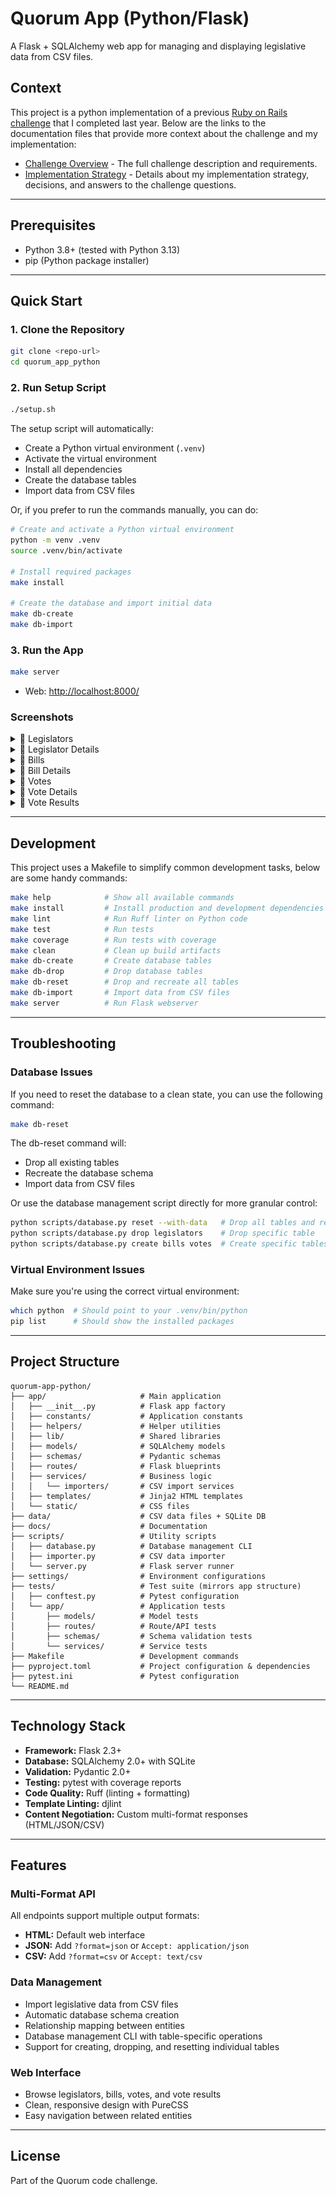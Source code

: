 # Quorum App (Python/Flask)

A Flask + SQLAlchemy web app for managing and displaying legislative data from CSV files. 

## Context

This project is a python implementation of a previous [Ruby on Rails challenge](https://github.com/w-osilva/quorum-app) that I completed last year. Below are the links to the documentation files that provide more context about the challenge and my implementation:

- [Challenge Overview](docs/challenge.md) - The full challenge description and requirements.
- [Implementation Strategy](docs/questions.md) - Details about my implementation strategy, decisions, and answers to the challenge questions.

---

## Prerequisites

- Python 3.8+ (tested with Python 3.13)
- pip (Python package installer)

---

## Quick Start

### 1. Clone the Repository

```bash
git clone <repo-url>
cd quorum_app_python
```

### 2. Run Setup Script

```bash
./setup.sh
```

The setup script will automatically:
- Create a Python virtual environment (`.venv`)
- Activate the virtual environment
- Install all dependencies
- Create the database tables
- Import data from CSV files

Or, if you prefer to run the commands manually, you can do:

```bash
# Create and activate a Python virtual environment
python -m venv .venv
source .venv/bin/activate

# Install required packages
make install 

# Create the database and import initial data
make db-create 
make db-import
```

### 3. Run the App

```bash
make server
```

- Web: [http://localhost:8000/](http://localhost:8000/)

### Screenshots

<details>
<summary>📸 Legislators</summary>

![Legislators](./docs/screenshots/legislators/index.png)
</details>

<details>
<summary>📸 Legislator Details</summary>

![Legislator Details](./docs/screenshots/legislators/show.png)
</details>

<details>
<summary>📸 Bills</summary>

![Bills](./docs/screenshots/bills/index.png)
</details>

<details>
<summary>📸 Bill Details</summary>

![Bill Details](./docs/screenshots/bills/show.png)
</details>

<details>
<summary>📸 Votes</summary>

![Votes](./docs/screenshots/votes/index.png)
</details>

<details>
<summary>📸 Vote Details</summary>

![Vote Details](./docs/screenshots/votes/show.png)
</details>

<details>
<summary>📸 Vote Results</summary>

![Vote Results](./docs/screenshots/vote_results/index.png)
</details>

---

## Development

This project uses a Makefile to simplify common development tasks, below are some handy commands:

```bash
make help            # Show all available commands
make install         # Install production and development dependencies
make lint            # Run Ruff linter on Python code
make test            # Run tests
make coverage        # Run tests with coverage
make clean           # Clean up build artifacts
make db-create       # Create database tables
make db-drop         # Drop database tables
make db-reset        # Drop and recreate all tables
make db-import       # Import data from CSV files
make server          # Run Flask webserver   
```

---

## Troubleshooting

### Database Issues
If you need to reset the database to a clean state, you can use the following command:
```bash
make db-reset
```

The db-reset command will:
- Drop all existing tables
- Recreate the database schema
- Import data from CSV files

Or use the database management script directly for more granular control:
```bash
python scripts/database.py reset --with-data   # Drop all tables and recreate them
python scripts/database.py drop legislators    # Drop specific table
python scripts/database.py create bills votes  # Create specific tables
```

### Virtual Environment Issues
Make sure you're using the correct virtual environment:
```bash
which python  # Should point to your .venv/bin/python
pip list      # Should show the installed packages
```

---

## Project Structure

```
quorum-app-python/
├── app/                     # Main application
│   ├── __init__.py          # Flask app factory
│   ├── constants/           # Application constants
│   ├── helpers/             # Helper utilities
│   ├── lib/                 # Shared libraries
│   ├── models/              # SQLAlchemy models
│   ├── schemas/             # Pydantic schemas
│   ├── routes/              # Flask blueprints
│   ├── services/            # Business logic
│   │   └── importers/       # CSV import services
│   ├── templates/           # Jinja2 HTML templates
│   └── static/              # CSS files
├── data/                    # CSV data files + SQLite DB
├── docs/                    # Documentation
├── scripts/                 # Utility scripts
│   ├── database.py          # Database management CLI
│   ├── importer.py          # CSV data importer
│   └── server.py            # Flask server runner
├── settings/                # Environment configurations
├── tests/                   # Test suite (mirrors app structure)
│   ├── conftest.py          # Pytest configuration
│   └── app/                 # Application tests
│       ├── models/          # Model tests
│       ├── routes/          # Route/API tests
│       ├── schemas/         # Schema validation tests
│       └── services/        # Service tests
├── Makefile                 # Development commands
├── pyproject.toml           # Project configuration & dependencies
├── pytest.ini               # Pytest configuration
└── README.md
```

---

## Technology Stack

- **Framework:** Flask 2.3+
- **Database:** SQLAlchemy 2.0+ with SQLite
- **Validation:** Pydantic 2.0+
- **Testing:** pytest with coverage reports
- **Code Quality:** Ruff (linting + formatting)
- **Template Linting:** djlint
- **Content Negotiation:** Custom multi-format responses (HTML/JSON/CSV)

---

## Features

### Multi-Format API
All endpoints support multiple output formats:
- **HTML:** Default web interface
- **JSON:** Add `?format=json` or `Accept: application/json`
- **CSV:** Add `?format=csv` or `Accept: text/csv`

### Data Management
- Import legislative data from CSV files
- Automatic database schema creation  
- Relationship mapping between entities
- Database management CLI with table-specific operations
- Support for creating, dropping, and resetting individual tables

### Web Interface
- Browse legislators, bills, votes, and vote results
- Clean, responsive design with PureCSS
- Easy navigation between related entities

---

## License

Part of the Quorum code challenge.